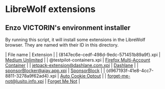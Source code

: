 # LibreWolf extensions
## Enzo VICTORIN's environment installer
By running this script, it will install some extensions in the LibreWolf browser.
They are named with their ID in this directory.

| File name | Extension |
| {8147ec6e-cedf-498d-9edc-571451b89a9f}.xpi | [Medium Unlimited](https://github.com/manojVivek/medium-unlimited) |
| @testpilot-containers.xpi | [Firefox Multi-Account Container](https://addons.mozilla.org/en-US/firefox/addon/multi-account-containers/?utm_source=addons.mozilla.org&utm_medium=referral&utm_content=homepage-primary-hero) |
| jetpack-extension@dashlane.com.xpi | [Dashlane](https://www.dashlane.com/) |
| sponsorBlocker@ajay.app.xpi | [SponsorBlock](https://github.com/ajayyy/SponsorBlock/) |
| {d967193f-41e8-4cc7-8811-3278a9f62ad4}.xpi | [Auto Cookie Optout](https://github.com/CodyMcCodington/AutoCookieOptout) |
| forget-me-not@lusito.info.xpi | [Forget Me Not](https://github.com/Lusito/forget-me-not) |